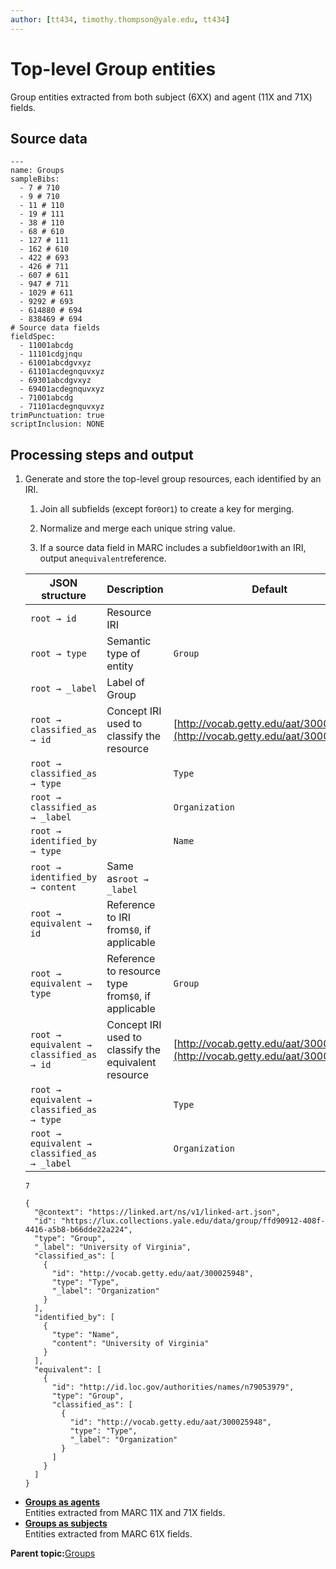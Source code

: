 ```yaml
---
author: [tt434, timothy.thompson@yale.edu, tt434]
---
```


# Top-level Group entities

Group entities extracted from both subject \(6XX\) and agent \(11X and 71X\) fields.

## Source data

```
---
name: Groups
sampleBibs:
  - 7 # 710
  - 9 # 710
  - 11 # 110
  - 19 # 111
  - 38 # 110
  - 68 # 610
  - 127 # 111
  - 162 # 610
  - 422 # 693
  - 426 # 711
  - 607 # 611
  - 947 # 711
  - 1029 # 611  
  - 9292 # 693
  - 614880 # 694
  - 838469 # 694
# Source data fields
fieldSpec:
  - 11001abcdg
  - 11101cdgjnqu
  - 61001abcdgvxyz
  - 61101acdegnquvxyz
  - 69301abcdgvxyz
  - 69401acdegnquvxyz
  - 71001abcdg
  - 71101acdegnquvxyz       
trimPunctuation: true
scriptInclusion: NONE
```

## Processing steps and output

1.  Generate and store the top-level group resources, each identified by an IRI.

    1.  Join all subfields \(except for`0`or`1`\) to create a key for merging.

    2.  Normalize and merge each unique string value.

    3.  If a source data field in MARC includes a subfield`0`or`1`with an IRI, output an`equivalent`reference.

    |JSON structure|Description|Default|
    |--------------|-----------|-------|
    |`root → id`|Resource IRI| |
    |`root → type`|Semantic type of entity|`Group`|
    |`root → _label`|Label of Group| |
    |`root → classified_as → id`|Concept IRI used to classify the resource|[http://vocab.getty.edu/aat/300025948](http://vocab.getty.edu/aat/300025948)|
    |`root → classified_as → type`| |`Type`|
    |`root → classified_as → _label`| |`Organization`|
    |`root → identified_by → type`| |`Name`|
    |`root → identified_by → content`|Same as`root → _label`| |
    |`root → equivalent → id`|Reference to IRI from`$0`, if applicable| |
    |`root → equivalent → type`|Reference to resource type from`$0`, if applicable|`Group`|
    |`root → equivalent → classified_as → id`|Concept IRI used to classify the equivalent resource|[http://vocab.getty.edu/aat/300025948](http://vocab.getty.edu/aat/300025948)|
    |`root → equivalent → classified_as → type`| |`Type`|
    |`root → equivalent → classified_as → _label`| |`Organization`|

    `7`

    ```
    {
      "@context": "https://linked.art/ns/v1/linked-art.json",
      "id": "https://lux.collections.yale.edu/data/group/ffd90912-408f-4416-a5b8-b66dde22a224",
      "type": "Group",
      "_label": "University of Virginia",
      "classified_as": [
        {
          "id": "http://vocab.getty.edu/aat/300025948",
          "type": "Type",
          "_label": "Organization"
        }
      ],
      "identified_by": [
        {
          "type": "Name",
          "content": "University of Virginia"
        }
      ],
      "equivalent": [
        {
          "id": "http://id.loc.gov/authorities/names/n79053979",
          "type": "Group",
          "classified_as": [
            {
              "id": "http://vocab.getty.edu/aat/300025948",
              "type": "Type",
              "_label": "Organization"
            }
          ]
        }  
      ]
    }
    ```


-   **[Groups as agents](../concepts/groups_as_agents.md)**  
Entities extracted from MARC 11X and 71X fields.
-   **[Groups as subjects](../concepts/groups_as_subjects.md)**  
Entities extracted from MARC 61X fields.

**Parent topic:**[Groups](../concepts/groups.md)

